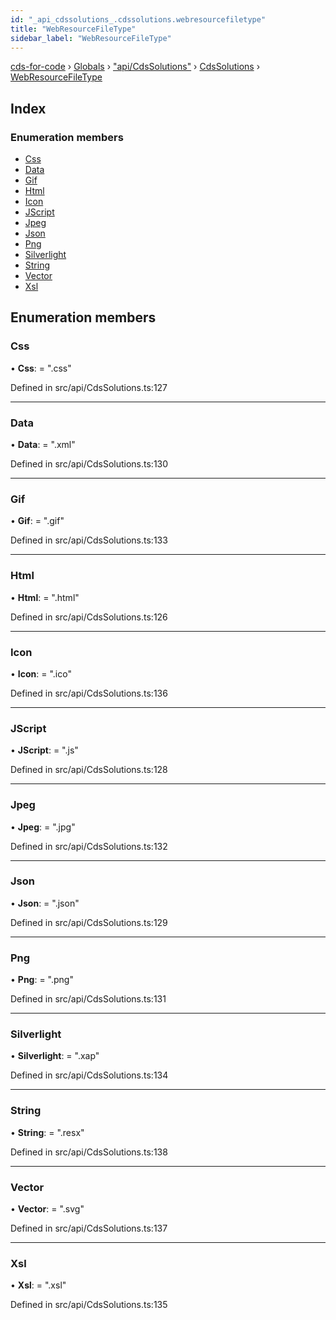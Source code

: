 ```yaml
---
id: "_api_cdssolutions_.cdssolutions.webresourcefiletype"
title: "WebResourceFileType"
sidebar_label: "WebResourceFileType"
---
```


[cds-for-code](../index.md) › [Globals](../globals.md) › ["api/CdsSolutions"](../modules/_api_cdssolutions_.md) › [CdsSolutions](../modules/_api_cdssolutions_.cdssolutions.md) › [WebResourceFileType](_api_cdssolutions_.cdssolutions.webresourcefiletype.md)

## Index

### Enumeration members

* [Css](_api_cdssolutions_.cdssolutions.webresourcefiletype.md#css)
* [Data](_api_cdssolutions_.cdssolutions.webresourcefiletype.md#data)
* [Gif](_api_cdssolutions_.cdssolutions.webresourcefiletype.md#gif)
* [Html](_api_cdssolutions_.cdssolutions.webresourcefiletype.md#html)
* [Icon](_api_cdssolutions_.cdssolutions.webresourcefiletype.md#icon)
* [JScript](_api_cdssolutions_.cdssolutions.webresourcefiletype.md#jscript)
* [Jpeg](_api_cdssolutions_.cdssolutions.webresourcefiletype.md#jpeg)
* [Json](_api_cdssolutions_.cdssolutions.webresourcefiletype.md#json)
* [Png](_api_cdssolutions_.cdssolutions.webresourcefiletype.md#png)
* [Silverlight](_api_cdssolutions_.cdssolutions.webresourcefiletype.md#silverlight)
* [String](_api_cdssolutions_.cdssolutions.webresourcefiletype.md#string)
* [Vector](_api_cdssolutions_.cdssolutions.webresourcefiletype.md#vector)
* [Xsl](_api_cdssolutions_.cdssolutions.webresourcefiletype.md#xsl)

## Enumeration members

###  Css

• **Css**: = ".css"

Defined in src/api/CdsSolutions.ts:127

___

###  Data

• **Data**: = ".xml"

Defined in src/api/CdsSolutions.ts:130

___

###  Gif

• **Gif**: = ".gif"

Defined in src/api/CdsSolutions.ts:133

___

###  Html

• **Html**: = ".html"

Defined in src/api/CdsSolutions.ts:126

___

###  Icon

• **Icon**: = ".ico"

Defined in src/api/CdsSolutions.ts:136

___

###  JScript

• **JScript**: = ".js"

Defined in src/api/CdsSolutions.ts:128

___

###  Jpeg

• **Jpeg**: = ".jpg"

Defined in src/api/CdsSolutions.ts:132

___

###  Json

• **Json**: = ".json"

Defined in src/api/CdsSolutions.ts:129

___

###  Png

• **Png**: = ".png"

Defined in src/api/CdsSolutions.ts:131

___

###  Silverlight

• **Silverlight**: = ".xap"

Defined in src/api/CdsSolutions.ts:134

___

###  String

• **String**: = ".resx"

Defined in src/api/CdsSolutions.ts:138

___

###  Vector

• **Vector**: = ".svg"

Defined in src/api/CdsSolutions.ts:137

___

###  Xsl

• **Xsl**: = ".xsl"

Defined in src/api/CdsSolutions.ts:135
